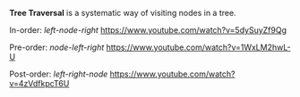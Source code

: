 **Tree Traversal** is a systematic way of visiting nodes in a tree.

In-order: *left-node-right*
https://www.youtube.com/watch?v=5dySuyZf9Qg

Pre-order: *node-left-right*
https://www.youtube.com/watch?v=1WxLM2hwL-U

Post-order: *left-right-node*
https://www.youtube.com/watch?v=4zVdfkpcT6U
